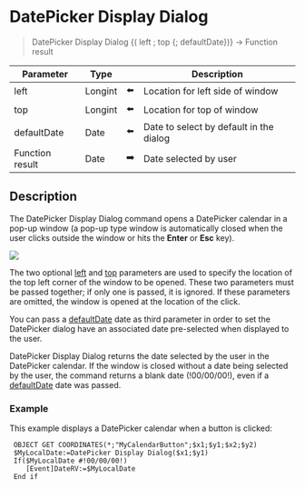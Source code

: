 # DatePicker Display Dialog

> DatePicker Display Dialog {( left ; top {; defaultDate})} -> Function result

| Parameter | Type |     | Description |
| --- | --- | --- | --- |
| left | Longint | ⬅️ | Location for left side of window |
| top | Longint | ⬅️ | Location for top of window |
| defaultDate | Date | ⬅️ | Date to select by default in the dialog |
| Function result | Date | ➡️ | Date selected by user |
## Description

The DatePicker Display Dialog command opens a DatePicker calendar in a pop-up window (a pop-up type window is automatically closed when the user clicks outside the window or hits the **Enter** or **Esc** key).

![](https://doc.4d.com/4Dv19/picture/307838/pict307838.en.png)

The two optional [left](# "Location for left side of window") and [top](# "Location for top of window") parameters are used to specify the location of the top left corner of the window to be opened. These two parameters must be passed together; if only one is passed, it is ignored. If these parameters are omitted, the window is opened at the location of the click.

You can pass a [defaultDate](# "Date to select by default in the dialog") date as third parameter in order to set the DatePicker dialog have an associated date pre-selected when displayed to the user.

DatePicker Display Dialog returns the date selected by the user in the DatePicker calendar. If the window is closed without a date being selected by the user, the command returns a blank date (!00/00/00!), even if a [defaultDate](# "Date to select by default in the dialog") date was passed.

### Example  

This example displays a DatePicker calendar when a button is clicked:

```4d
 OBJECT GET COORDINATES(*;"MyCalendarButton";$x1;$y1;$x2;$y2)  
 $MyLocalDate:=DatePicker Display Dialog($x1;$y1)  
 If($MyLocalDate #!00/00/00!)  
    [Event]DateRV:=$MyLocalDate  
 End if
```
